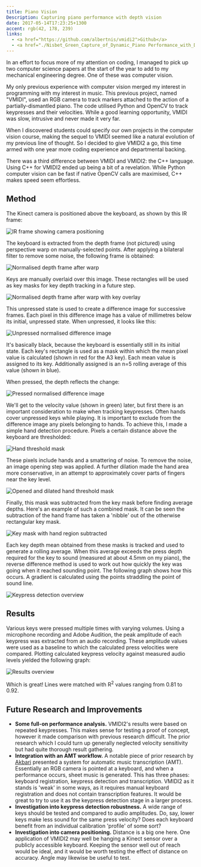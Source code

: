 ```yaml
---
title: Piano Vision
Description: Capturing piano performance with depth vision
date: 2017-05-14T17:23:25+1300
accent: rgb(42, 178, 239)
links:
  - <a href="https://github.com/albertnis/vmidi2">Github</a>
  - <a href="./Nisbet_Green_Capture_of_Dynamic_Piano Performance_with_Depth_Vision.pdf">Research paper</a>
---
```


In an effort to focus more of my attention on coding, I managed to pick up two computer science papers at the start of the year to add to my mechanical engineering degree. One of these was computer vision.

My only previous experience with computer vision merged my interest in programming with my interest in music. This previous project, named "VMIDI", used an RGB camera to track markers attached to the action of a partially-dismantled piano. The code utilised Python and OpenCV to track keypresses and their velocities. While a good learning opportunity, VMIDI was slow, intrusive and never made it very far.

When I discovered students could specify our own projects in the computer vision course, making the sequel to VMIDI seemed like a natural evolution of my previous line of thought. So I decided to give VMIDI2 a go, this time armed with one year more coding experience and departmental backing.

There was a third difference between VMIDI and VMIDI2: the C++ language. Using C++ for VMIDI2 ended up being a bit of a revelation. While Python computer vision can be fast if native OpenCV calls are maximised, C++ makes speed seem effortless.

## Method

The Kinect camera is positioned above the keyboard, as shown by this IR frame:

![IR frame showing camera positioning][raw-unpressed]

The keyboard is extracted from the depth frame (not pictured) using perspective warp on manually-selected points. After applying a bilateral filter to remove some noise, the following frame is obtained:

![Normalised depth frame after warp][norm-unpressed]

Keys are manually overlaid over this image. These rectangles will be used as key masks for key depth tracking in a future step.

![Normalised depth frame after warp with key overlay][norm-unpressed-overlay]

This unpressed state is used to create a difference image for successive frames. Each pixel in this difference image has a value of millimetres below its initial, unpressed state. When unpressed, it looks like this:

![Unpressed normalised difference image][col-norm-unpressed]

It's basically black, because the keyboard is essentially still in its initial state. Each key's rectangle is used as a mask within which the mean pixel value is calculated (shown in red for the A3 key). Each mean value is assigned to its key. Additionally assigned is an n=5 rolling average of this value (shown in blue).

When pressed, the depth reflects the change:

![Pressed normalised difference image][col-norm-pressed]

We'll get to the velocity value (shown in green) later, but first there is an important consideration to make when tracking keypresses. Often hands cover unpressed keys while playing. It is important to exclude from the difference image any pixels belonging to hands. To achieve this, I made a simple hand detection procedure. Pixels a certain distance above the keyboard are thresholded:

![Hand threshold mask][hand1]

These pixels include hands and a smattering of noise. To remove the noise, an image opening step was applied. A further dilation made the hand area more conservative, in an attempt to approximately cover parts of fingers near the key level.

![Opened and dilated hand threshold mask][hand2]

Finally, this mask was subtracted from the key mask before finding average depths. Here's an example of such a combined mask. It can be seen the subtraction of the hand frame has taken a 'nibble' out of the otherwise rectangular key mask.

![Key mask with hand region subtracted][hand3]

Each key depth mean obtained from these masks is tracked and used to generate a rolling average. When this average exceeds the press depth required for the key to sound (measured at about 4.5mm on my piano), the reverse difference method is used to work out how quickly the key was going when it reached sounding point. The following graph shows how this occurs. A gradient is calculated using the points straddling the point of sound line.

![Keypress detection overview][keypressgraph]

## Results

Various keys were pressed multiple times with varying volumes. Using a microphone recording and Adobe Audition, the peak amplitude of each keypress was extracted from an audio recording. These amplitude values were used as a baseline to which the calculated press velocities were compared. Plotting calculated keypress velocity against measured audio levels yielded the following graph:

![Results overview][resultsgraph]

Which is great! Lines were matched with R<sup>2</sup> values ranging from 0.81 to 0.92.

## Future Research and Improvements

- **Some full-on performance analysis.** VMIDI2's results were based on repeated keypresses. This makes sense for testing a proof of concept, however it made comparison with previous research difficult. The prior research which I could turn up generally neglected velocity sensitivity but had quite thorough result gathering.
- **Integration with an AMT workflow.** A notable piece of prior research by [Akbari][akbari] presented a system for automatic music transcription (AMT). Essentially an RGB camera is pointed at a keyboard, and when a performance occurs, sheet music is generated. This has three phases: keyboard registration, keypress detection and transcription. VMIDI2 as it stands is 'weak' in some ways, as it requires manual keyboard registration and does not contain transcription features. It would be great to try to use it as the keypress detection stage in a larger process.
- **Investigation into keypress detection robustness.** A wide range of keys should be tested and compared to audio amplitudes. Do, say, lower keys make less sound for the same press velocity? Does each keyboard benefit from an individual calibration 'profile' of some sort?
- **Investigation into camera positioning.** Distance is a big one here. One application of VMIDI2 may well be hanging a Kinect sensor over a publicly accessible keyboard. Keeping the sensor well out of reach would be ideal, and it would be worth testing the effect of distance on accuracy. Angle may likewise be useful to test.

[col-norm-pressed]: ./col-norm-pressed.png
[col-norm-unpressed]: ./col-norm-unpressed.png
[norm-unpressed]: ./norm-unpressed.png
[raw-unpressed]: ./raw-unpressed.jpg
[norm-unpressed-overlay]: ./norm-unpressed-overlay.png
[hand1]: ./hand1.png
[hand2]: ./hand2.png
[hand3]: ./hand3.png
[keypressgraph]: ./keypressflat.svg
[resultsgraph]: ./aggregateflat.svg
[akbari]: http://www.cs.uleth.ca/~cheng/papers/nime2015.pdf
